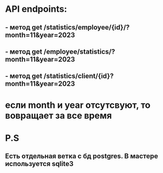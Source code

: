 # API endpoints:
## - метод get    /statistics/employee/{id}/?month=11&year=2023   

## - метод get   /employee/statistics/?month=11&year=2023   

## - метод get    /statistics/client/{id}?month=11&year=2023   

# если month и year отсутсвуют, то вовращает за все время


# P.S
## Есть отдельная ветка с бд postgres. В мастере используется sqlite3
